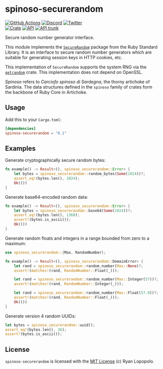 # spinoso-securerandom

[![GitHub Actions](https://github.com/artichoke/artichoke/workflows/CI/badge.svg)](https://github.com/artichoke/artichoke/actions)
[![Discord](https://img.shields.io/discord/607683947496734760)](https://discord.gg/QCe2tp2)
[![Twitter](https://img.shields.io/twitter/follow/artichokeruby?label=Follow&style=social)](https://twitter.com/artichokeruby)
<br>
[![Crate](https://img.shields.io/crates/v/spinoso-securerandom.svg)](https://crates.io/crates/spinoso-securerandom)
[![API](https://docs.rs/spinoso-securerandom/badge.svg)](https://docs.rs/spinoso-securerandom)
[![API trunk](https://img.shields.io/badge/docs-trunk-blue.svg)](https://artichoke.github.io/artichoke/spinoso_securerandom/)

Secure random number generator interface.

This module implements the [`SecureRandom`] package from the Ruby Standard
Library. It is an interface to secure random number generators which are
suitable for generating session keys in HTTP cookies, etc.

This implementation of `SecureRandom` supports the system RNG via the
[`getrandom`] crate. This implementation does not depend on OpenSSL.

_Spinoso_ refers to _Carciofo spinoso di Sardegna_, the thorny artichoke of
Sardinia. The data structures defined in the `spinoso` family of crates form the
backbone of Ruby Core in Artichoke.

## Usage

Add this to your `Cargo.toml`:

```toml
[dependencies]
spinoso-securerandom = "0.1"
```

## Examples

Generate cryptographically secure random bytes:

```rust
fn example() -> Result<(), spinoso_securerandom::Error> {
    let bytes = spinoso_securerandom::random_bytes(Some(1024))?;
    assert_eq!(bytes.len(), 1024);
    Ok(())
}
```

Generate base64-encoded random data:

```rust
fn example() -> Result<(), spinoso_securerandom::Error> {
    let bytes = spinoso_securerandom::base64(Some(1024))?;
    assert_eq!(bytes.len(), 1368);
    assert!(bytes.is_ascii());
    Ok(())
}
```

Generate random floats and integers in a range bounded from zero to a maximum:

```rust
use spinoso_securerandom::{Max, RandomNumber};

fn example() -> Result<(), spinoso_securerandom::DomainError> {
    let rand = spinoso_securerandom::random_number(Max::None)?;
    assert!(matches!(rand, RandomNumber::Float(_)));

    let rand = spinoso_securerandom::random_number(Max::Integer(57))?;
    assert!(matches!(rand, RandomNumber::Integer(_)));

    let rand = spinoso_securerandom::random_number(Max::Float(57.0))?;
    assert!(matches!(rand, RandomNumber::Float(_)));
    Ok(())
}
```

Generate version 4 random UUIDs:

```rust
let bytes = spinoso_securerandom::uuid();
assert_eq!(bytes.len(), 36);
assert!(bytes.is_ascii());
```

## License

`spinoso-securerandom` is licensed with the [MIT License](../LICENSE) (c) Ryan
Lopopolo.

[`securerandom`]:
  https://ruby-doc.org/stdlib-2.6.3/libdoc/securerandom/rdoc/SecureRandom.html
[`getrandom`]: https://crates.io/crates/getrandom
